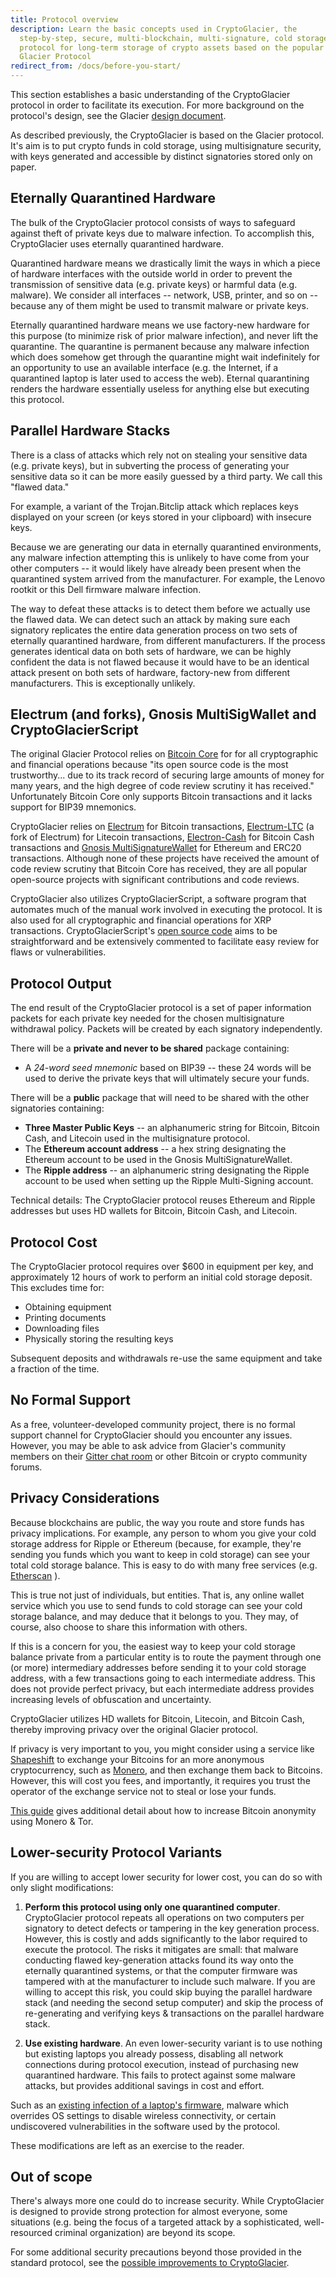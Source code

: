 ```yaml
---
title: Protocol overview
description: Learn the basic concepts used in CryptoGlacier, the
  step-by-step, secure, multi-blockchain, multi-signature, cold storage
  protocol for long-term storage of crypto assets based on the popular
  Glacier Protocol
redirect_from: /docs/before-you-start/
---
```


This section
establishes a basic understanding of the CryptoGlacier protocol in order to
facilitate its execution. For more background on the protocol's design, see
the Glacier [design document](../design-doc/overview.md).

As described previously, the CryptoGlacier is based on the Glacier protocol.
It's aim is to put crypto funds in cold storage, using multisignature
security, with keys generated and accessible by distinct signatories stored
only on paper.

## Eternally Quarantined Hardware

The bulk of the CryptoGlacier protocol consists of ways to safeguard
against theft of private keys due to malware infection. To accomplish this,
CryptoGlacier uses eternally quarantined hardware.

Quarantined hardware means
we drastically limit the ways in which a piece of hardware interfaces with
the outside world in order to prevent the transmission of sensitive data
(e.g. private keys) or harmful data (e.g. malware). We consider all
interfaces -- network, USB, printer, and so on -- because any of them
might be used to transmit malware or private keys.

Eternally quarantined
hardware means we use factory-new hardware for this purpose (to minimize
risk of prior malware infection), and never lift the quarantine. The
quarantine is permanent because any malware infection which does somehow
get through the quarantine might wait indefinitely for an opportunity to use
an available interface (e.g. the Internet, if a quarantined laptop is later
used to access the web). Eternal quarantining renders the hardware
essentially useless for anything else but executing this protocol.

## Parallel Hardware Stacks

There is a class of attacks which rely not on stealing
your sensitive data (e.g. private keys), but in subverting the process of
generating your sensitive data so it can be more easily guessed by a third
party. We call this "flawed data."

For example, a variant of the Trojan.Bitclip attack which replaces keys
displayed on your screen (or keys stored in your clipboard) with insecure keys.

Because we are generating our data in
eternally quarantined environments, any malware infection attempting this is
unlikely to have come from your other computers -- it would likely have
already been present when the quarantined system arrived from the
manufacturer. For example, the Lenovo rootkit or this Dell firmware malware
infection.

The way to defeat these attacks is to detect them before
we actually use the flawed data. We can detect such an attack by making sure
each signatory replicates the entire data generation process on two sets of eternally
quarantined hardware, from different manufacturers. If the process
generates identical data on both sets of hardware, we can be highly
confident the data is not flawed because it would have to be an identical
attack present on both sets of hardware, factory-new from different
manufacturers. This is exceptionally unlikely.


## Electrum (and forks), Gnosis MultiSigWallet and CryptoGlacierScript

The original Glacier Protocol relies on [Bitcoin Core](https://bitcoincore.org/)
for for all cryptographic and financial operations because "its open source
code is the most trustworthy... due to its track record of securing large
amounts of money for many years, and the high degree of code review scrutiny
it has received." Unfortunately Bitcoin Core only supports Bitcoin transactions
and it lacks support for BIP39 mnemonics.

CryptoGlacier relies on [Electrum](https://electrum.org) for Bitcoin
transactions, [Electrum-LTC](https://electrum-ltc.org) (a fork of Electrum) for
Litecoin transactions, [Electron-Cash](https://electroncash.org/) for Bitcoin
Cash transactions and [Gnosis MultiSignatureWallet](https://github.com/gnosis/MultiSigWallet)
for Ethereum and ERC20 transactions. Although none of these projects have
received the amount of code review scrutiny that Bitcoin Core has received,
they are all popular open-source projects with significant contributions and
code reviews.

CryptoGlacier also utilizes CryptoGlacierScript, a software program that
automates much of the manual work involved in executing the protocol. It is
also used for all cryptographic and financial operations for XRP transactions.
CryptoGlacierScript's [open source code](https://github.com/vogelito/CryptoGlacierProtocol)
aims to be straightforward and be extensively commented to facilitate easy
review for flaws or vulnerabilities.

## Protocol Output

The end result of the CryptoGlacier protocol is a set of paper information
packets for each private key needed for the chosen multisignature withdrawal
policy. Packets will be created by each signatory independently.

There will be a **private and never to be shared** package containing:

* A *24-word seed mnemonic* based on BIP39 -- these 24 words will be used to
derive the private keys that will ultimately secure your funds.

There will be a **public** package that will need to be shared with the other
signatories containing:
* **Three Master Public Keys** -- an alphanumeric string for Bitcoin, Bitcoin
Cash, and Litecoin used in the multisignature protocol.
* The **Ethereum account address** -- a hex string designating the Ethereum
account to be used in the Gnosis MultiSignatureWallet.
* The **Ripple address** -- an alphanumeric string designating the Ripple
account to be used when setting up the Ripple Multi-Signing account.

Technical details: The CryptoGlacier protocol reuses Ethereum and Ripple
addresses but uses HD wallets for Bitcoin, Bitcoin Cash, and Litecoin.

## Protocol Cost

The CryptoGlacier protocol requires over $600 in equipment per key, and
approximately 12 hours of work to perform an initial cold storage deposit. This
excludes time for:

* Obtaining equipment
* Printing documents
* Downloading files
* Physically storing the resulting keys

Subsequent deposits and withdrawals re-use the same equipment and take a
fraction of the time.

## No Formal Support

As a free, volunteer-developed community project, there is no formal support
channel for CryptoGlacier should you encounter any issues. However, you may be able to
ask advice from Glacier's community members on their [Gitter chat room](https://gitter.im/glacierprotocol/Lobby)
or other Bitcoin or crypto community forums.

## Privacy Considerations

Because blockchains are public, the way you route and store funds has
privacy implications. For example, any person to whom you give your cold storage
address for Ripple or Ethereum (because, for example, they're sending you funds
which you want to keep in cold storage) can see your total cold storage balance.
This is easy to do with many free services (e.g. [Etherscan](https://etherscan.io/) ).

This is true not just of individuals, but entities. That is, any online wallet
service which you use to send funds to cold storage can see your cold storage
balance, and may deduce that it belongs to you. They may, of course, also choose
to share this information with others.

If this is a concern for you, the easiest way to keep your
cold storage balance private from a particular entity is to route the
payment through one (or more) intermediary addresses before sending it to
your cold storage address, with a few transactions going to each
intermediate address. This does not provide perfect privacy, but each
intermediate address provides increasing levels of obfuscation and
uncertainty.

CryptoGlacier utilizes HD wallets for Bitcoin, Litecoin, and Bitcoin Cash,
thereby improving privacy over the original Glacier protocol.

If privacy is very important to you, you might consider using
a service like
[Shapeshift](https://shapeshift.io/#/coins)
to exchange your Bitcoins for an more anonymous cryptocurrency, such as
[Monero](http://monero.org/),
and then exchange them back to Bitcoins.
However, this will cost you fees, and importantly, it requires you trust the
operator of the exchange service not to steal or lose your
funds.

[This guide](https://bitcoinnewsmagazine.com/how-to-use-monero-to-anonymize-bitcoin/)
gives additional detail about how to increase Bitcoin anonymity using Monero &
Tor.

## Lower-security Protocol Variants

If you are willing to accept lower security for lower cost, you can do so with only slight modifications:

1. **Perform this protocol using only one quarantined computer**. CryptoGlacier protocol
repeats all operations on two computers per signatory to detect defects or tampering in
the key generation process. However, this is costly and adds significantly
to the labor required to execute the protocol. The risks it mitigates are
small: that malware conducting flawed key-generation attacks found its way
onto the eternally quarantined systems, or that the computer firmware was
tampered with at the manufacturer to include such malware. If you are
willing to accept this risk, you could skip buying the parallel hardware
stack (and needing the second setup computer) and skip the process of
re-generating and verifying keys & transactions on the parallel hardware
stack.

2. **Use existing hardware**. An even lower-security variant is to use nothing
but existing laptops you already possess, disabling all network
connections during protocol execution, instead of purchasing new
quarantined hardware. This fails to protect against some malware
attacks, but provides additional savings in cost and effort.

Such as an
[existing infection of a laptop's firmware](https://www.youtube.com/watch?v=sNYsfUNegEA),
malware which overrides
OS settings to disable wireless connectivity, or certain undiscovered
vulnerabilities in the software used by the protocol.

These modifications are left as an exercise to the reader.

## Out of scope

There's always more one could do to increase security. While
CryptoGlacier is designed to provide strong protection for almost everyone, some
situations (e.g. being the focus of a targeted attack by a sophisticated,
well-resourced criminal organization) are beyond its scope.

For some
additional security precautions beyond those provided in the standard
protocol, see the [possible improvements to CryptoGlacier](../extend/improvements.md).
